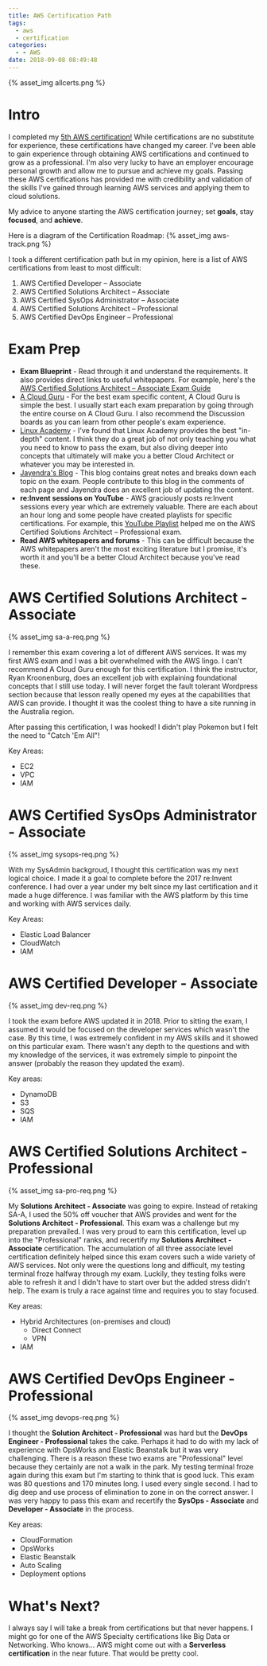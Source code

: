 ```yaml
---
title: AWS Certification Path
tags:
  - aws
  - certification
categories:
  - - AWS
date: 2018-09-08 08:49:48
---
```


{% asset_img allcerts.png %}

# Intro
I completed my [5th AWS certification!](https://www.certmetrics.com/amazon/public/transcript.aspx?transcript=YQ40S242KN141DS9) While certifications are no substitute for experience, these certifications have changed my career. I've been able to gain experience through obtaining AWS certifications and continued to grow as a professional. I'm also very lucky to have an employer encourage personal growth and allow me to pursue and achieve my goals. Passing these AWS certifications has provided me with credibility and validation of the skills I've gained through learning AWS services and applying them to cloud solutions. 

My advice to anyone starting the AWS certification journey; set **goals**, stay **focused**, and **achieve**. 

Here is a diagram of the Certification Roadmap:
{% asset_img aws-track.png %}

I took a different certification path but in my opinion, here is a list of AWS certifications from least to most difficult:
1. AWS Certified Developer – Associate
2. AWS Certified Solutions Architect – Associate
3. AWS Certified SysOps Administrator – Associate
4. AWS Certified Solutions Architect – Professional
5. AWS Certified DevOps Engineer – Professional

# Exam Prep
- **Exam Blueprint** - Read through it and understand the requirements. It also provides direct links to useful whitepapers. For example, here's the [AWS Certified Solutions Architect – Associate Exam Guide](https://d1.awsstatic.com/training-and-certification/docs-sa-assoc/AWS_Certified_Solutions_Architect_Associate_Feb_2018_%20Exam_Guide_v1.5.2.pdf)
- [A Cloud Guru](https://acloud.guru/) - For the best exam specific content, A Cloud Guru is simple the best. I usually start each exam preparation by going through the entire course on A Cloud Guru. I also recommend the Discussion boards as you can learn from other people's exam experience.
- [Linux Academy](https://linuxacademy.com/) - I've found that Linux Academy provides the best "in-depth" content. I think they do a great job of not only teaching you what you need to know to pass the exam, but also diving deeper into concepts that ultimately will make you a better Cloud Architect or whatever you may be interested in. 
- [Jayendra's Blog](http://jayendrapatil.com/) - This blog contains great notes and breaks down each topic on the exam. People contribute to this blog in the comments of each page and Jayendra does an excellent job of updating the content.
- **re:Invent sessions on YouTube** - AWS graciously posts re:Invent sessions every year which are extremely valuable. There are each about an hour long and some people have created playlists for specific certifications. For example, this [YouTube Playlist](https://www.youtube.com/watch?v=KZoTh3hZTyo&list=PL_RVC-cMNyYTz8zlxq117O1bfji-knooI&index=1) helped me on the AWS Certified Solutions Architect – Professional exam.
- **Read AWS whitepapers and forums** - This can be difficult because the AWS whitepapers aren't the most exciting literature but I promise, it's worth it and you'll be a better Cloud Architect because you've read these.

#  AWS Certified Solutions Architect - Associate

{% asset_img sa-a-req.png %}

I remember this exam covering a lot of different AWS services. It was my first AWS exam and I was a bit overwhelmed with the AWS lingo. I can't recommend A Cloud Guru enough for this certification. I think the instructor, Ryan Kroonenburg, does an excellent job with explaining foundational concepts that I still use today. I will never forget the fault tolerant Wordpress section because that lesson really opened my eyes at the capabilities that AWS can provide. I thought it was the coolest thing to have a site running in the Australia region. 

After passing this certification, I was hooked! I didn't play Pokemon but I felt the need to "Catch 'Em All"!

Key Areas:
- EC2
- VPC
- IAM

#  AWS Certified SysOps Administrator - Associate

{% asset_img sysops-req.png %}

With my SysAdmin backgroud, I thought this certification was my next logical choice. I made it a goal to complete before the 2017 re:Invent conference. I had over a year under my belt since my last certification and it made a huge difference. I was familiar with the AWS platform by this time and working with AWS services daily. 

Key Areas:
- Elastic Load Balancer
- CloudWatch
- IAM

#  AWS Certified Developer - Associate

{% asset_img dev-req.png %}

I took the exam before AWS updated it in 2018. Prior to sitting the exam, I assumed it would be focused on the developer services which wasn't the case. By this time, I was extremely confident in my AWS skills and it showed on this particular exam. There wasn't any depth to the questions and with my knowledge of the services, it was extremely simple to pinpoint the answer (probably the reason they updated the exam).

Key areas:
- DynamoDB
- S3
- SQS
- IAM

#  AWS Certified Solutions Architect - Professional

{% asset_img sa-pro-req.png %}

My **Solutions Architect - Associate** was going to expire. Instead of retaking SA-A, I used the 50% off voucher that AWS provides and went for the **Solutions Architect - Professional**. This exam was a challenge but my preparation prevailed. I was very proud to earn this certification, level up into the "Professional" ranks, and recertify my **Solutions Architect - Associate** certification. The accumulation of all three associate level certification definitely helped since this exam covers such a wide variety of AWS services. Not only were the questions long and difficult, my testing terminal froze halfway through my exam. Luckily, they testing folks were able to refresh it and I didn't have to start over but the added stress didn't help. The exam is truly a race against time and requires you to stay focused.

Key areas:
- Hybrid Architectures (on-premises and cloud)
  - Direct Connect
  - VPN
- IAM

# AWS Certified DevOps Engineer - Professional

{% asset_img devops-req.png %}

I thought the **Solution Architect - Professional** was hard but the **DevOps Engineer - Professional** takes the cake. Perhaps it had to do with my lack of experience with OpsWorks and Elastic Beanstalk but it was very challenging. There is a reason these two exams are "Professional" level because they certainly are not a walk in the park. My testing terminal froze again during this exam but I'm starting to think that is good luck. This exam was 80 questions and 170 minutes long. I used every single second. I had to dig deep and use process of elimination to zone in on the correct answer. I was very happy to pass this exam and recertify the **SysOps - Associate** and **Developer - Associate** in the process. 

Key areas:
- CloudFormation
- OpsWorks
- Elastic Beanstalk
- Auto Scaling
- Deployment options

#  What's Next?

I always say I will take a break from certifications but that never happens. I might go for one of the AWS Specialty certifications like Big Data or Networking. Who knows... AWS might come out with a **Serverless certification** in the near future. That would be pretty cool. 